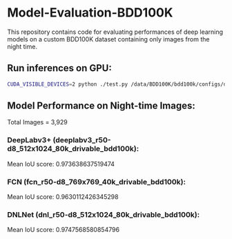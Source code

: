 # Model-Evaluation-BDD100K

This repository contains code for evaluating performances of deep learning models on a custom BDD100K dataset containing only images from the night time. 

## Run inferences on GPU:
```bash
CUDA_VISIBLE_DEVICES=2 python ./test.py /data/BDD100K/bdd100k/configs/deeplabv3+_r50-d8_512x1024_80k_drivable_bdd100k.py --format-only --format-dir /data/BDD100K/bdd100k/output_masks/deeplabv3+ [--options]
```

## Model Performance on Night-time Images:
Total Images = 3,929

### DeepLabv3+ (deeplabv3_r50-d8_512x1024_80k_drivable_bdd100k):
Mean IoU score: 0.973638637519474

### FCN (fcn_r50-d8_769x769_40k_drivable_bdd100k): 
Mean IoU score: 0.9630112426345298

### DNLNet (dnl_r50-d8_512x1024_80k_drivable_bdd100k):
Mean IoU score: 0.9747568580854796
